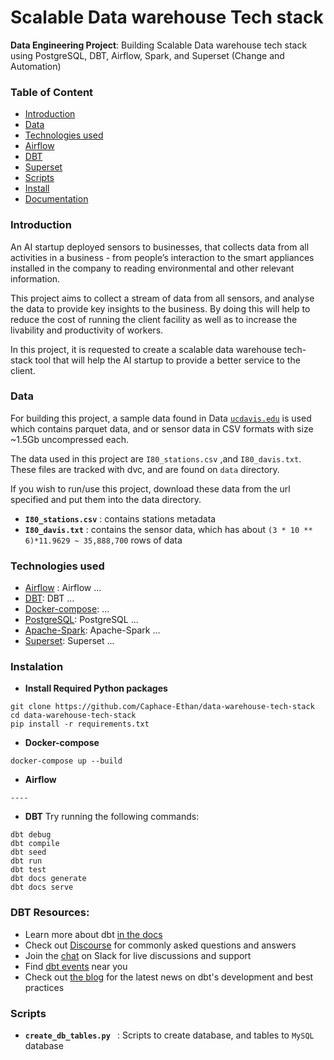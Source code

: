 # Scalable Data warehouse Tech stack
 **Data Engineering Project**: Building Scalable Data warehouse tech stack using PostgreSQL, DBT, Airflow, Spark, and Superset (Change and Automation)

### Table of Content

- [Introduction](#introduction)
- [Data](#data)
- [Technologies used](#technologies-used)
- [Airflow](#airflow)
- [DBT](#dbt)
- [Superset](#superset)
- [Scripts](#scripts)
- [Install](#instalation)
- [Documentation](#documentation)


### Introduction

An AI startup deployed sensors to businesses, that collects data from all activities in a business - from people’s interaction to the smart appliances installed in the company to reading environmental and other relevant information. 

This project aims to collect a stream of data from all sensors, and analyse the data to provide key insights to the business. 
By doing this will help to reduce the cost of running the client facility as well as to increase the livability and productivity of workers. 

In this project, it is requested to create a scalable data warehouse tech-stack tool that will help the AI startup to provide a better service to the client.


### Data

For building this project, a sample data found in Data [`ucdavis.edu`](https://anson.ucdavis.edu/~clarkf/) is used which contains parquet data, and or sensor data in CSV formats with size ~1.5Gb uncompressed each.

The data used in this project are `I80_stations.csv` ,and `I80_davis.txt`. These files are tracked with dvc, and are found on `data` directory.

If you wish to run/use this project, download these data from the url specified and put them into the data directory.

- **`I80_stations.csv`** : contains stations metadata
- **`I80_davis.txt`** : contains the sensor data, which has about `(3 * 10 ** 6)*11.9629 ~ 35,888,700` rows of data

### Technologies used

- [Airflow](#) : Airflow ...
- [DBT](#): DBT ...
- [Docker-compose](#):  ...
- [PostgreSQL](#): PostgreSQL ...
- [Apache-Spark](#): Apache-Spark ...
- [Superset](#): Superset ...





### Instalation

- **Install Required Python packages**

```
git clone https://github.com/Caphace-Ethan/data-warehouse-tech-stack
cd data-warehouse-tech-stack
pip install -r requirements.txt
```

- **Docker-compose**

```
docker-compose up --build
```

- **Airflow**

```
----
```

- **DBT**
Try running the following commands:

```
dbt debug
dbt compile
dbt seed
dbt run
dbt test
dbt docs generate
dbt docs serve
```

### DBT Resources:
- Learn more about dbt [in the docs](https://docs.getdbt.com/docs/introduction)
- Check out [Discourse](https://discourse.getdbt.com/) for commonly asked questions and answers
- Join the [chat](http://slack.getdbt.com/) on Slack for live discussions and support
- Find [dbt events](https://events.getdbt.com) near you
- Check out [the blog](https://blog.getdbt.com/) for the latest news on dbt's development and best practices


### Scripts

- **`create_db_tables.py `** : Scripts to create database, and tables to `MySQL` database